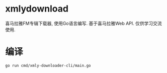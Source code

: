 # xmlydownload
喜马拉雅FM专辑下载器, 使用Go语言编写. 基于喜马拉雅Web API. 仅供学习交流使用.

# 编译
`go run cmd/xmly-downloader-cli/main.go`
